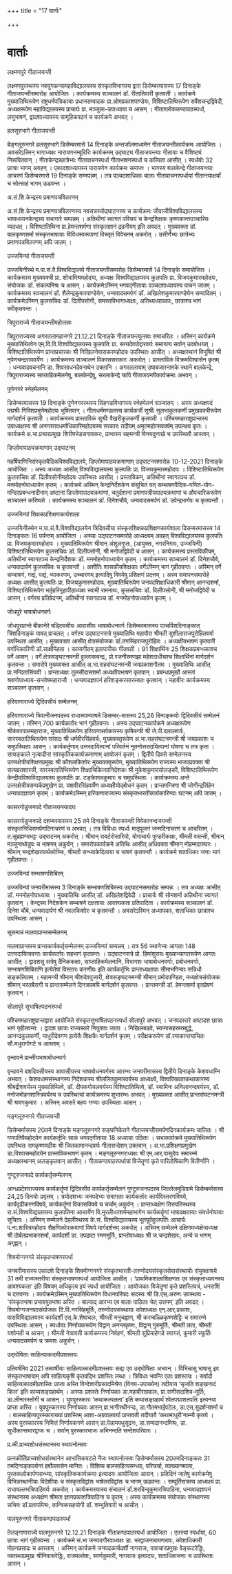 +++
title = "17 वार्ताः"

+++
# वार्ताः

लक्ष्मणपुरे गीताजयन्ती

लक्ष्मणपुरस्थस्य नवयुगकन्यामहाविद्यालयस्य संस्कृतविभागस्य द्वारा डिसेम्बरमासस्य 17 दिनाङ्के गीताजयन्तीसमारोहः आयोजितः । कार्यक्रमस्य सञ्चालनं डॉ. रीतातिवारी कृतवती । कार्यक्रमे मुख्यातिथिरूपेण राष्ट्रधर्मपत्रिकायाः प्रधानसम्पादकः प्रा.ओमप्रकाशपाण्डेयः, विशिष्टातिथिरूपेण सर्वेशचन्द्रद्विवेदी, अध्यक्षरूपेण महाविद्यालयस्य प्राचार्यः प्रा. मञ्जुला-उपाध्याया च आसन् । गीताश्लोककण्ठपाठस्पर्धा, लघुभाषणं, द्वादशाध्यायस्य सामूहिकपठनं च कार्यक्रमे अभवत् ।

हलसूरुभागे गीताजयन्ती

बेङ्गलूरुनगरे हलसूरुभागे डिसेम्बरमासे 14 दिनाङ्के अन्तर्जालमाध्यमेन गीताजयन्तीकार्यक्रमः आयोजितः । अवसरेऽस्मिन् भागाध्यक्षः नारायणनम्बूदिरिः कार्यक्रमम् उद्घाट्य गीताजयन्त्याः गीतायाः च वैशिष्ट्यं निरूपितवान् । गीताकेन्द्रच्छात्रेभ्यः गीतावाचनस्पर्धा गीताभाषणस्पर्धा च कल्पिता आसीत् । स्पर्धयोः 32 छात्राः भागम् अवहन् । एकादशाध्यायस्य पारायणेन कार्यक्रमः समाप्तः । भागस्य बालकेन्द्रे गीताजयन्त्याः आचरणं डिसेम्बरमासे 19 दिनाङ्के सम्मपन्नम् । तत्र पञ्चदशाधिकाः बालाः गीतावाचनस्पर्धायां गीतान्त्याक्षर्यां च सोत्साहं भागम् ऊढवन्तः ।

अ.सं.शि.केन्द्रस्य प्रमाणपत्रवितरणम्

अ.सं.शि.केन्द्रस्य प्रमाणपत्रवितरणस्य नवसत्रस्योद्घाटनस्य च कार्यक्रमः जीवाजीविश्वविद्यालयस्य भाषाध्ययनकेन्द्रस्य सभागारे सम्पन्नम् । अतिथीनां स्वागतं परिचयं च केन्द्रशिक्षकः कृष्णकान्तपञ्चारियः व्यदधत् । विशिष्टातिथिना प्रा.हेमन्तशर्मणा संस्कृतज्ञानं द्रढनीयम् इति अवदत् । मुख्यवक्ता डॉ. बालकृष्णशर्मा संस्कृतभाषायाः विविधस्वरूपाणां विस्तृतं विवेचनम् अकरोत् । उत्तीर्णेभ्यः छात्रेभ्यः प्रमाणपत्रवितरणम् अपि जातम् ।

उज्जयिन्यां गीताजयन्ती

उज्जयिनीस्थे म.पा.सं.वै.विश्वविद्यालये गीताजयन्तीसमारोहः डिसेम्बरमासे 14 दिनाङ्के समायोजितः । कार्यक्रमस्य मुख्यवक्त्री प्रा. शोभामिश्रमहोदया, अध्यक्षः विश्वविद्यालयस्य कुलपतिः प्रा. विजयकुमारमहोदयः, संयोजकः डॉ. संकल्पमिश्रः च आसन् । कार्यक्रमेऽस्मिन् भगवद्गीतायाः पञ्चदशाध्यायस्य वाचनं जातम् । कार्यक्रमस्य सञ्चालनं डॉ. शैलेन्द्रकुमारपाण्डेयेन, धन्यवादसमर्पणं डॉ. अखिलेशकुमारपाण्डेयेन सम्पादितम् । कार्यक्रमेऽस्मिन् कुलसचिवः डॉ. दिलीपसोनी, समस्तविभागाध्यक्षाः, अतिथ्यध्यापकाः, छात्राश्च भागं स्वीकृतवन्तः ।

त्रिपुराराज्ये गीताजयन्तीमहोत्सवः

त्रिपुराराज्यस्य अगरतलामहानगरे 21.12.21 दिनाङ्के गीताजयन्त्युत्सवः समाचरितः । अस्मिन् कार्यक्रमे मुख्यातिथित्वेन एम्.वि.वि.विश्वविद्यालयस्य कुलपतिः प्रा. सत्यदेवपोद्दारवर्यः समागत्य सर्वान् उदबोधयत् । विशिष्टातिथिरूपेण प्रान्तप्रचारकः श्री निखिलनेवासकरमहोदयः उपस्थितः आसीत् । अध्यक्षस्थानं विभूषितं श्री नृपेणचन्द्ररायवर्येण । कार्यक्रमस्य सञ्चालनं विकाससरकारः अकरोत् । प्रास्ताविकं विक्रमविश्वासेन कृतम् । धन्यवादवचनानि डा. शिवसाधनदेवनाथेन उक्तानि । अगरतलायाम् उषाबजारनामके स्थाने बालकेन्द्रे, त्रिपुराराज्यस्य साप्ताहिकमेलनेषु, बालकेन्द्रेषु, सरलाकेन्द्रे चापि गीताजयन्तीकार्यक्रमाः अभवन् ।

पुणेनगरे स्नेहमेलनम्

डिसेम्बरमासस्य 19 दिनाङ्के पुणेनगरस्थस्य सिंहगडविभागस्य स्नेहमेलनं सञ्जातम् । अस्य अध्यक्षपदं पद्मश्रीः गिरिशप्रभुणेमहोदयः भूषितवान् । गीताधर्ममण्डलस्य कार्यकर्त्री सुश्रीः सुलभाकुलकर्णी प्रमुखवक्त्रीरूपेण मार्गदर्शनं कृतवती । कार्यक्रमस्य प्रास्ताविकं सुश्रीः वैखरीकुलकर्णी कृतवती । पश्चिममहाराष्ट्रप्रान्तस्य उपाध्यक्षस्य श्री अनन्तरावधर्माधिकारिमहोदयस्य सत्कारः तदीयम् अमृतमहोत्सववर्षम् उपलक्ष्य कृतः । कार्यक्रमे अ.भा.प्रचारप्रमुखः शिरीषभेडसगावकरः, प्रान्तस्य सहमन्त्री विनयदुनाखे च उपस्थितौ आस्ताम् ।

डिप्लोमापाठ्यक्रमाणाम् उद्घाटनम्

महर्षिपाणिनिसंस्कृतवैदिकविश्वविद्यालये, डिप्लोमापाठ्यक्रमाणाम् उद्घाटनसमारोहः 10-12-2021 दिनाङ्के आयोजितः । अस्य अध्यक्षः आसीत् विश्वविद्यालयस्य कुलपतिः प्रा. विजयकुमारमहोदयः । विशिष्टातिथिरूपेण कुलसचिवः डॉ. दिलीपसोनीमहोदयः उपस्थितः आसीत् । प्रस्ताविकम्, अतिथीनां स्वागतञ्च डॉ. मनमोहनोपाध्यायेन कृतम् । कार्यक्रमे अस्मिन् केन्द्रनिर्देशकेन संसूचितं यत् सम्भाषणवैदिक-गणित-योग-मन्दिरप्रबन्धनादीनाम् अष्टानां डिप्लोमापाठ्यक्रमाणां, चतुर्दशानां प्रमाणपत्रीयपाठ्यक्रमाणां च औपचारिकरूपेण सञ्चालनं करिष्यते । कार्यक्रमस्य सञ्चालनं डॉ. दिनेशचौबे, धन्यवादसमर्पणं डॉ. उपेन्द्रभार्गवः च कृतवन्तौ ।

उज्जयिन्यां शिक्षकप्रशिक्षणकार्यशाला

उज्जयिनीस्थेन म.पा.सं.वै.विश्वविद्यालयेन त्रिदिवसीया संस्कृतशिक्षकप्रशिक्षणकार्यशाला दिसम्बरमासस्य 14 दिनाङ्कतः 16 पर्यन्तम् आयोजिता । अस्याः उद्घाटनसमारोहे आध्यक्ष्यम् अवहत् विश्वविद्यालयस्य कुलपतिः प्रा. विजयकुमारमहोदयः । मुख्यातिथिरूपेण श्रीमान् अंशुलगुप्तः, (आयुक्तः, नगरनिगमः, उज्जयिनी) विशिष्टातिथिरूपेण कुलसचिवः डॉ. दिलीपसोनी, श्री मनोजद्विवेदी च आसन् । कार्यक्रमस्य प्रस्ताविकीयम्, अतिथीनां स्वागतञ्च केन्द्रनिर्देशकः डॉ. मनमोहनोपाध्यायेन कृतम् । कार्यक्रमस्य सञ्चालनं डॉ. दिनेशचौबे, धन्यवादार्पणं कुलसचिवः च कृतवन्तौ । अशीतिः शासकीयशिक्षकाः वर्गेऽस्मिन् भागं गृहीतवन्तः । अस्मिन् वर्गे सम्भाषणं, गद्यं, पद्यं, व्याकरणम्, उच्चारणम् इत्यादिषु विषयेषु प्रशिक्षणं प्रदत्तम् । अस्य समापनसमारोहे अध्यक्षः आसीत् कुलपतिः प्रा. विजयकुमारमहोदयः, मुख्यातिथिरूपेण जनपदशिक्षाधिकारी श्रीमान् आनन्दशर्मा, विशिष्टातिथिरूपेण भर्तृहरिगुहापीठाध्यक्षः स्वामी रामनाथः, कुलसचिवः डॉ. दिलीपसोनी, श्री मनोजद्विवेदी च आसन् । वर्गस्य प्रतिवेदनम्, अतिथीनां स्वागतञ्च डॉ. मनमोहनोपाध्यायेन कृतम् ।

जोधपुरे भाषाबोधनवर्गः

जोधपुरप्रान्ते बीकानेरे षड्दिवसीयः आवासीयः भाषाबोधनवर्गः डिसेम्बरमासस्य पञ्चविंशदिनाङ्कात् त्रिंशदिनाङ्कं यावत् प्राचलत् । वर्गस्य उद्घाटनसत्रे मुख्यातिथिः महापौरा श्रीमती सुशीलाराजपुरोहितवर्या उपस्थिता आसीत् । मुख्यवक्ता आसीत् क्षेत्रसंयोजकः डॉ.तगसिंहराजपुरोहितः । अध्यक्षीयभाषणं कृतवती वर्गाधिकारिणी डॉ.साक्षीमेहता । काव्यगीतम् इलापारीकः गीतवती । 91 शिक्षार्थिनः 25 शिक्षकप्रबन्धकाश्च वर्गे आसन् । वर्गे क्षेत्रसङ्घटनमन्त्री हुल्लासचन्द्रः, प्रो.रजनीरमणझा महेशदाधीचश्च शिक्षार्थिनां मार्गदर्शनं कृतवन्तः । समारोपे मुख्यवक्ता आसीत् अ.भा.सहसंघटनमन्त्री जयप्रकाशगौतमः । मुख्यातिथिः आसीत् प्रा.नन्दितासिंघवी । प्रान्ताध्यक्षः तुलसीदासशर्मा अध्यक्षीयभाषणं कृतवान् । प्रबन्धप्रमुखौ आस्तां श्रवणोपाध्याय-सन्तोषमहाराजौ । धन्यवादज्ञापनं हरिशङ्करसारस्वतः कृतवान् । महावीरः कार्यक्रमस्य सञ्चालनं कृतवान् ।

हरियाणाराज्ये द्विदिवसीयं सम्मेलनम्

हरियाणाराज्ये भिवानीजनपदस्य राधास्वाम्याश्रमे डिसम्बर्-मासस्य 25,26 दिनाङ्कयोः द्विदिवसीयं सम्मेलनं जातम् । तस्मिन् 700 कार्यकर्तारः भागं गृहीतवन्तः । अस्य उद्घाटनकार्यक्रमे अध्यक्षरूपेण श्रीकंवरपालमहाराजः, मुख्यातिथिरूपेण हरियाणासर्वकारस्य कृषिमन्त्री श्री जे.पी.दलालवर्यः, सारस्वतातिथिरूपेण सांसदः श्री धर्मवीरसिंहवर्यः, मुख्यवक्तृरूपेण अ.भा.सहसंघटनमन्त्री श्री जयप्रकाशः च समुपस्थिताः आसन् । कार्यकर्तॄणाम् उत्तरदायित्वानां परिवर्तनं नूतनोत्तरदायित्वानां घोषणा च तत्र कृता । सायङ्काले नृत्यादीनां सांस्कृतिककार्यक्रमाणाम् आयोजनं कृतम् । द्वितीये दिवसे सम्मेलनस्य उत्तरक्षेत्रीयशिक्षणप्रमुखः श्री कौशलकिशोरः मुख्यवक्तृरूपेण, मुख्यातिथिरूपेण राज्यस्य भाजपप्रवक्ता श्री सत्यव्रतशास्त्री, सारस्वतातिथिरूपेण शिक्षाचिकित्सानिदेशकः श्री मुकेशकुमारसोलङ्की, विशिष्टातिथिरूपेण केन्द्रीयविश्वविद्यालयस्य कुलपतिः प्रा. टङ्केश्वरकुमारः च समुपस्थिताः । कार्यक्रमस्य अन्ते उत्तरक्षेत्रीयसम्पर्कप्रमुखेण प्रा. यशवीरसिंहवर्येण अध्यक्षीयोद्बोधनं कृतम् । प्रान्तमन्त्रिणा श्री जोगीन्द्रसिंहेन धन्यवादज्ञापनं कृतम् । कार्यक्रमेऽस्मिन् हरियाणाराज्यस्य संस्कृतभारतीकार्यकारिण्याः घटनम् अपि जातम् ।

कासरगोडुजनपदे गीताजयन्त्यादयः

कासरगोडुजनपदे दशम्बरमासस्य 25 तमे दिनाङ्के गीताजयन्ती विवेकानन्दजयन्ती संस्कृतनिधिसमर्पणदिनाचरणं च अभवत् । तत्र विविधाः स्पर्धाः मातृपूजनं जन्मदिनाचरणं च आचरितम् । त.सुब्रह्मण्यभट्टः उद्घाटनम् अकरोत् । श्रीमान् राबर्टरोसारियो, योगाचार्यः पुण्डरीकाक्षः, श्रीमती वसन्ती, श्रीमान् मञ्जुनाथोडुपः च भाषणम् अकुर्वन् । समारोपकार्यक्रमे अतिथिः आसीत् अधिवक्ता श्रीमान् मोहम्मदास्घरः । श्रीमान् चन्द्रशेखरपार्थकोच्चिः, श्रीमती सन्ध्याकेदिलाया च भाषणं कृतवन्तौ । कार्यक्रमे शताधिकाः जनाः भागं गृहीतवन्तः ।

उज्जयिन्यां सम्भाषणशिबिरम्

उज्जयिन्यां जनवरीमासस्य 3 दिनाङ्के सम्भाषणशिबिरस्य उद्घाटनसमारोहः सम्पन्नः । तत्र अध्यक्षः आसीत् डॉ. मनमोहनोपाध्यायः । मुख्यातिथिः आसीत् डॉ. अखिलेशद्विवेदी । प्राचार्यः श्री सोमशर्मा अतिथीनां स्वागतं कृतवान् । केन्द्रस्य निदेशकेन सम्भाषणे दक्षतायाः आवश्यकता प्रतिपादिता । कार्यक्रमस्य सञ्चालनं डॉ. दिनेश चौबे, धन्यवादार्पणं श्री नवलकिशोरः च कृतवन्तौ । अवसरेऽस्मिन् अध्यापकाः, शताधिकाः छात्राश्च उपस्थिताः आसन् ।

सुसम्पन्नं मालवाप्रान्तसम्मेलनम्

मालवाप्रान्तस्य प्रान्तकार्यकर्तृसम्मेलनम् उज्जयिन्यां सम्पन्नम् । तत्र 56 स्थानेभ्यः आगताः 148 उत्तरदायित्ववन्तः कार्यकर्तारः सहभागं कृतवन्तः । उद्घाटनसत्रे प्रो. हिमांशुरायः मुख्याभ्यागतरूपेण आगतः आसीत् । द्वादशसु सत्रेषु दैनिककक्षाः, साप्ताहिकमेलनानि, विभागशः भाषाबोधनवर्गाः, प्रबोधनवर्गाः, सम्भाषणशिबिराणि इत्येतेषां विस्तारः करणीयः इति कार्यकर्तृभिः प्रान्ताध्यक्षायाः सीमाभगिन्याः सन्निधौ सङ्कल्पितम् । महामन्त्री श्रीमान् श्रीशदेवपुजारी, क्षेत्रसङ्घटनमन्त्री श्रीमान् प्रमोदपण्डितः, मध्यक्षेत्रसंयोजकः श्रीमान् भरतबैरागी च प्रान्तसम्मेलने दिनत्रयमपि मार्गदर्शनं कृतवन्तः । प्रान्तमन्त्री डॉ. हेमन्तशर्मा वृत्तप्रेषणं कृतवान् ।

सोलापुरे सुभाषितपठनस्पर्धा

पश्चिममहाराष्ट्रप्रान्तद्वारा आयोजिते संस्कृतसुभाषितपठनस्पर्धा सोलापुरे अभवत् । जनपदस्तरे अष्टादश छात्राः भागं गृहीतवन्तः । द्वादश छात्राः राज्यस्तरे नियुक्ताः जाताः । निखिलबडवे, स्वप्नासहस्रस्रबुद्धे, आनन्दकुलकर्णी, माधुरीदेवगण इत्येतैः शिक्षकैः मार्गदर्शनं कृतम् । परीक्षकरूपेण डॉ.रमाकान्तयाचितः सौ.मधुरागोगटे च आस्ताम् ।

वृन्दावने प्रान्तीयभाषाबोधनवर्गः

वृन्दावने दशदिवसीयस्य आवासीयस्य भाषाबोधनवर्गस्य आरम्भः जनवरीमासस्य द्वितीये दिनाङ्के केशवधाम्नि अभवत् । केशवधामसंस्थानस्य निदेशकस्य श्रीललितकुमारवर्यस्य आध्यक्ष्ये, विश्वविख्यातकथाकारस्य श्रीबद्रीशवर्यस्य मुख्यातिथित्वे, डॉ. दीपकगोयलवर्यस्य विशिष्टातिथित्वे, डॉ. स्वामिनः अनिलानन्दवर्यस्य, डॉ. मनोजमोहनशास्त्रिवर्यस्य च उपस्थित्यां कार्यक्रमस्य शुभारम्भः अभवत् । मुख्यवक्ता आसीत् प्रान्तसंघटनमन्त्री श्री श्रवणकुमारः । अस्मिन् अवसरे बहवः गण्याः उपस्थिताः आसन् ।

मङ्गलूरुनगरे गीताजयन्ती

डिसेम्बर्मासस्य 20तमे दिनाङ्के मङ्गलूरुनगरे सङ्घनिकेतने गीताजयन्तीसमर्पणदिनकार्यक्रमः चालितः । श्री गणपतिपैमहोदयेन कार्यकर्तृभिः साकं भगवद्गीतायाः 18 अध्यायाः पठिताः । सभाकार्यक्रमे मुख्यातिथिरूपेण उपस्थितः रामकृष्णमठीयः श्री जितकामानन्दवर्यः गीतासन्देशम् उक्तवान् । अ.भा.प्रशिक्षणप्रमुखेण डा.विश्वासमहोदयेन प्रास्तविकभाषणं कृतम् । मङ्गलूरुनगराध्यक्षः श्री एम्.आर्.वासुदेवः समारम्भे अध्यक्षस्थानम् अलङ्कृतवान् आसीत् । गीताकण्ठपाठस्पर्धायां विजेतॄणां कृते पारितोषिकाणि वितीर्णानि ।

गुण्टूरुजनपदे कार्यकर्तृसम्मेलनम्

आन्ध्रप्रदेशराज्यस्य कार्यकर्तॄणां द्विदिवसीयं कार्यकर्तृसम्मेलनं गुण्टूरुजनपदस्य जिल्लेलमुडिग्रामे डिसेम्बर्मासस्य 24,25 दिनयोः प्रवृत्तम् । त्रयोदशभ्यः जनपदेभ्यः समागताः कार्यकर्तारः कार्यविस्तरणविषये, कार्यदृढीकरणविषये, कार्यकर्तॄणां विकासविषये च चर्चाम् अकुर्वन् । प्रान्ताध्यक्षेण तिरुपतिस्थस्य रा.सं.विश्वविद्यालयस्य कुलपतिना आचार्येण वि.मुरलीधरशर्ममहाभागेन कार्यकर्तॄणां भाषादक्षतायाः संवर्धनोपायाः सूचिताः । अस्मिन् सम्मेलने देहलीस्थस्य के.सं. विश्वविद्यालयस्य भूतपूर्वकुलपतिः आचार्यः प.ना.शास्त्रिमहोदयः शैक्षणिकोपक्रमाणां विषये मार्गदर्शनम् अकरोत् । अस्मिन् सम्मेलने दक्षिणमध्यक्षेत्राध्यक्षः श्री दोर्बलप्रभाकरशर्मा, कार्यदर्शी डा. उपद्रष्टा रमणमूर्तिः, प्रान्तोपाध्यक्षः श्री ज.चन्द्रशेखरः, अन्ये च भागम् अगृह्णन् ।

शिवमोग्गनगरे संस्कृतभाषणस्पर्धा

जनवरीमासस्य एकादशे दिनाङ्के शिवमोग्गनगरे संस्कृतभारती-तरुणोदयसंस्कृतसेवासंस्थायोः संयुक्ताश्रये 31 तमी राज्यस्तरीया संस्कृतभाषणस्पर्धा आयोजिता आसीत् । ‘प्राथमिकशालाशिक्षणतः एव संस्कृताध्ययनस्य आवश्यकता’ इति विषयम् अधिकृत्य इयं स्पर्धा आयोजिता । आयोजकाः विजेतॄणां कृते प्रशस्तिपत्रं, धनराशिं च दत्तवन्तः । कार्यक्रमेऽस्मिन् मुख्यातिथिरूपेण विधानपरिषदः सदस्यः श्री डि.एस्.अरुणः उपस्थाय - ‘संस्कृतभाषा प्रभावयुतभाषा अस्ति । बाल्याद् आरभ्य एव बालाः पाठिताः चेत् उत्तमम्’ इति अवदत् । शिवमोग्गजनपदसंयोजकः टि.वि.नरसिंहमूर्तिः, तरुणोदयसंस्थायाः कोशाध्यक्षः एन्.आर्.प्रकाशः, वासविविद्यालयस्य कार्यदर्शी एस्.के.शेषाचलः, श्रीमती मनुचह्वाण्, श्री करम्बळ्ळिकृष्णशेट्टिः च समारम्भे उपस्थिताः आसन् । स्पर्धायाः निर्णायकरूपेण विद्वान् अनन्तकृष्णः, विद्वान् गुरुमूर्तिः, श्रीमती लता, श्रीमती यशोमती च आसन् । श्रीमती नेत्रावती कार्यक्रमस्य निर्वहणं, श्रीमती सुप्रियाहेगडे स्वागतं, कुमारी स्फूर्तिः धन्यवादसमर्पणं च क्रमशः अकुर्वन् ।

उद्घोषिताः साहित्याकादमीप्रशस्तयः

प्रतिवर्षमिव 2021 तमवर्षीयाः साहित्याकादमीप्रशस्तयः सद्यः एव उद्घोषिताः अभवन् । विभिन्नासु भाषासु इव संस्कृतभाषायाम् अपि साहित्यकृषिं कृतवद्भिः प्रशस्तिः लब्धा । त्रिविधाः भवन्ति एताः प्रशस्तयः । सर्वादौ साहित्याकादमीप्रशस्तिः प्राप्ता अस्ति विन्देश्वरीप्रसादमिश्रेण (विनय-उपाख्येन) तदीयाय ‘सृजति शङ्खनादं किल’ इति काव्यसङ्ग्रहार्थम् । अस्याः प्रशस्तेः निर्णायकाः डा.महावीराग्रवालः, प्रा.राणीसदाशिव-मूर्तिः, डा.लीनारस्तोगी च आसन् । युवपुरस्कारः ‘कथाकल्पलता’ इति कथासङ्ग्रहार्थं श्वेतपद्माशतपतिः इत्यनया प्राप्ता अस्ति । युवपुस्कारस्य निर्णायकाः आसन् प्रा.भागीरथीनन्दः, डा.गौतमभाईपटेलः, डा.एस्.सुदर्शनशर्मा च । बालसाहित्यपुरस्काराख्यां प्रशस्तिम् आशा-अग्रवालवर्या प्राप्तवती तदीयायै ‘कथामाधुरी’नाम्न्यै कृतये । अस्य पुरस्कारस्य निमित्तं निर्णायकगणे आसन् डा.पेन्नामपधुसूदनः, डा.सम्पदानन्दमिश्रः, डा. सुधीकान्तभारद्वाजः च । सर्वान् पुरस्कारभाजः अभिनन्दति सन्देशपरिवारः ।

प्र.की.प्राच्यशोधसंस्थानस्य स्थापनोत्सवः

प्रत्नकीर्तिप्राच्यशोधसंस्थानेन आभासिकपटले नैजः स्थापनोत्सवः डिसेम्बर्मासस्य 20तमदिनाङ्कतः 31 तमदिनाङ्कपर्यन्तं हर्षोल्लासेन मानितः । विशिष्य बालसाहित्यसन्ध्या, परिचर्चा, व्याख्यानमाला, पुस्तकलोकार्पणसन्ध्या, सांस्कृतिककार्यक्रमाः इत्यादयः आयोजिताः आसन् । प्रतिदिनं जातेषु कार्यक्रमेषु विभिन्नस्थानीयाः विदेशीयाः च संस्कृतविद्वांसः भाषेतरविद्वांसः च भागम् ऊढवन्तः । सम्पूर्तिसत्रस्य आध्यक्ष्यं प्रा. राधावल्लभत्रिपाठिवर्यः अकरोत् । कार्यक्रमस्यास्य संचालनं डॉ.शरदिन्दुकुमारत्रिपाठिना, धन्यवादज्ञापनं संस्थानस्य अध्यक्षेण श्रीमता ज्ञानप्रकाशत्रिपाठिना च कृतम् । अस्य कार्यक्रमस्य संयोजकः संस्थानस्य सचिवः डॉ.प्रतापमिश्रः, तान्त्रिकसहयोगी डॉ. शम्भुतिवारी च आसीत् ।

पालमूरुनगरे गीताकण्ठपाठस्पर्धा

तेलङ्गाणराज्ये पालमूरुनगरे 12.12.21 दिनाङ्के गीताकण्ठपाठस्पर्धा आयोजिता । एतस्यां स्पर्धायां, 60 छात्राः भागं गृहीतवन्तः । कार्यक्रमे सं.भा जनपदगौरवाध्यक्षः डा. भरद्वाजनारायणरावः, कोशाधिकारी मोहनप्रसादः च आस्ताम् । अस्मिन् कार्यक्रमे जनपदकार्यदर्शी नागराजः, पत्राचारप्रमुखः वेङ्कटरेड्डिः, व्यवस्थाप्रमुखः श्रीनिवासरेड्डिः, राजमल्लेशः, स्वर्णकुमारी, नागराजः इत्यादयः, शताधिकजनाः च उपस्थिताः आसन् ।


